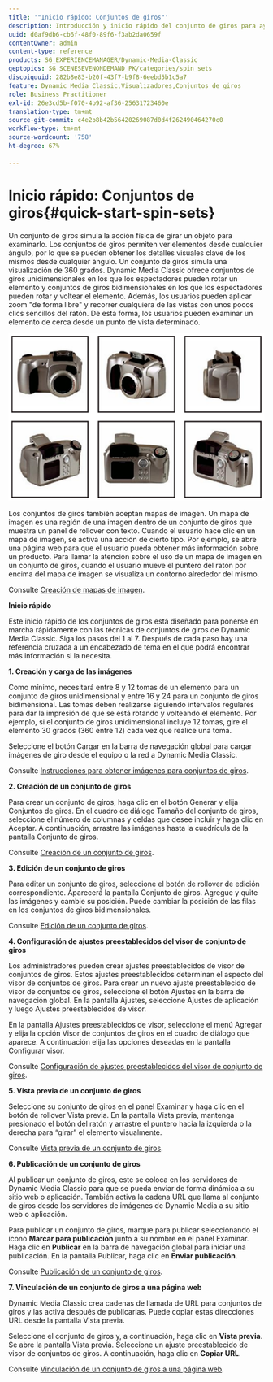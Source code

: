 ```yaml
---
title: '"Inicio rápido: Conjuntos de giros"'
description: Introducción y inicio rápido del conjunto de giros para ayudarle a ponerse en marcha rápidamente.
uuid: d0af9db6-cb6f-48f0-89f6-f3ab2da0659f
contentOwner: admin
content-type: reference
products: SG_EXPERIENCEMANAGER/Dynamic-Media-Classic
geptopics: SG_SCENESEVENONDEMAND_PK/categories/spin_sets
discoiquuid: 282b8e83-b20f-43f7-b9f8-6eebd5b1c5a7
feature: Dynamic Media Classic,Visualizadores,Conjuntos de giros
role: Business Practitioner
exl-id: 26e3cd5b-f070-4b92-af36-25631723460e
translation-type: tm+mt
source-git-commit: c4e2b8b42b56420269087d0d4f262490464270c0
workflow-type: tm+mt
source-wordcount: '758'
ht-degree: 67%

---
```


# Inicio rápido: Conjuntos de giros{#quick-start-spin-sets}

Un conjunto de giros simula la acción física de girar un objeto para examinarlo. Los conjuntos de giros permiten ver elementos desde cualquier ángulo, por lo que se pueden obtener los detalles visuales clave de los mismos desde cualquier ángulo. Un conjunto de giros simula una visualización de 360 grados. Dynamic Media Classic ofrece conjuntos de giros unidimensionales en los que los espectadores pueden rotar un elemento y conjuntos de giros bidimensionales en los que los espectadores pueden rotar y voltear el elemento. Además, los usuarios pueden aplicar zoom &quot;de forma libre&quot; y recorrer cualquiera de las vistas con unos pocos clics sencillos del ratón. De esta forma, los usuarios pueden examinar un elemento de cerca desde un punto de vista determinado.

![Imágenes para un conjunto de giros.](/help/assets/spin_set.png)

Los conjuntos de giros también aceptan mapas de imagen. Un mapa de imagen es una región de una imagen dentro de un conjunto de giros que muestra un panel de rollover con texto. Cuando el usuario hace clic en un mapa de imagen, se activa una acción de cierto tipo. Por ejemplo, se abre una página web para que el usuario pueda obtener más información sobre un producto. Para llamar la atención sobre el uso de un mapa de imagen en un conjunto de giros, cuando el usuario mueve el puntero del ratón por encima del mapa de imagen se visualiza un contorno alrededor del mismo.

Consulte [Creación de mapas de imagen](creating-image-maps.md).

**Inicio rápido**

Este inicio rápido de los conjuntos de giros está diseñado para ponerse en marcha rápidamente con las técnicas de conjuntos de giros de Dynamic Media Classic. Siga los pasos del 1 al 7. Después de cada paso hay una referencia cruzada a un encabezado de tema en el que podrá encontrar más información si la necesita.

**1. Creación y carga de las imágenes**

Como mínimo, necesitará entre 8 y 12 tomas de un elemento para un conjunto de giros unidimensional y entre 16 y 24 para un conjunto de giros bidimensional. Las tomas deben realizarse siguiendo intervalos regulares para dar la impresión de que se está rotando y volteando el elemento. Por ejemplo, si el conjunto de giros unidimensional incluye 12 tomas, gire el elemento 30 grados (360 entre 12) cada vez que realice una toma.

Seleccione el botón Cargar en la barra de navegación global para cargar imágenes de giro desde el equipo o la red a Dynamic Media Classic.

Consulte [Instrucciones para obtener imágenes para conjuntos de giros](creating-spin-set.md#guidelines-for-shooting-spin-set-images).

**2. Creación de un conjunto de giros**

Para crear un conjunto de giros, haga clic en el botón Generar y elija Conjuntos de giros. En el cuadro de diálogo Tamaño del conjunto de giros, seleccione el número de columnas y celdas que desee incluir y haga clic en Aceptar. A continuación, arrastre las imágenes hasta la cuadrícula de la pantalla Conjunto de giros.

Consulte [Creación de un conjunto de giros](creating-spin-set.md#creating-a-spin-set).

<!-- 

Comment Type: remark
Last Modified By: unknown unknown 
Last Modified Date: 

<p>See <a href="#UnresolvedLink-sc7_spinsets_sp.xml#WS98ca2e6790647c06-245331fc135ab744793-8000">Including Image Maps in Spin Sets</a> to add clickable, hotspot regions, known as Image Maps, to images in a Spin Set. </p>

 -->

<!-- 

Comment Type: remark
Last Modified By: unknown unknown 
Last Modified Date: 

<p>See also <a href="#UnresolvedLink-sc7_spinsets_sp.xml#WS98ca2e6790647c06229f600f135ab7cc461-8000">Managing InfoPanel content</a>.</p>

 -->

**3. Edición de un conjunto de giros**

Para editar un conjunto de giros, seleccione el botón de rollover de edición correspondiente. Aparecerá la pantalla Conjunto de giros. Agregue y quite las imágenes y cambie su posición. Puede cambiar la posición de las filas en los conjuntos de giros bidimensionales.

Consulte [Edición de un conjunto de giros](creating-spin-set.md#editing-a-spin-set).

**4. Configuración de ajustes preestablecidos del visor de conjunto de giros**

Los administradores pueden crear ajustes preestablecidos de visor de conjuntos de giros. Estos ajustes preestablecidos determinan el aspecto del visor de conjuntos de giros. Para crear un nuevo ajuste preestablecido de visor de conjuntos de giros, seleccione el botón Ajustes en la barra de navegación global. En la pantalla Ajustes, seleccione Ajustes de aplicación y luego Ajustes preestablecidos de visor.

En la pantalla Ajustes preestablecidos de visor, seleccione el menú Agregar y elija la opción Visor de conjuntos de giros en el cuadro de diálogo que aparece. A continuación elija las opciones deseadas en la pantalla Configurar visor. 

Consulte [Configuración de ajustes preestablecidos del visor de conjunto de giros](setting-spin-set-viewer-presets.md#setting-up-spin-set-viewer-presets).

**5. Vista previa de un conjunto de giros**

Seleccione su conjunto de giros en el panel Examinar y haga clic en el botón de rollover Vista previa. En la pantalla Vista previa, mantenga presionado el botón del ratón y arrastre el puntero hacia la izquierda o la derecha para “girar” el elemento visualmente.

Consulte [Vista previa de un conjunto de giros](previewing-spin-set.md#previewing-a-spin-set).

**6. Publicación de un conjunto de giros**

Al publicar un conjunto de giros, este se coloca en los servidores de Dynamic Media Classic para que se pueda enviar de forma dinámica a su sitio web o aplicación. También activa la cadena URL que llama al conjunto de giros desde los servidores de imágenes de Dynamic Media a su sitio web o aplicación.

Para publicar un conjunto de giros, marque para publicar seleccionando el icono **Marcar para publicación** junto a su nombre en el panel Examinar. Haga clic en **Publicar** en la barra de navegación global para iniciar una publicación. En la pantalla Publicar, haga clic en **Enviar publicación**.

Consulte [Publicación de un conjunto de giros](publishing-spin-set.md#publishing-a-spin-set).

**7. Vinculación de un conjunto de giros a una página web**

Dynamic Media Classic crea cadenas de llamada de URL para conjuntos de giros y las activa después de publicarlas. Puede copiar estas direcciones URL desde la pantalla Vista previa.

Seleccione el conjunto de giros y, a continuación, haga clic en **Vista previa**. Se abre la pantalla Vista previa. Seleccione un ajuste preestablecido de visor de conjuntos de giros. A continuación, haga clic en **Copiar URL**.

Consulte [Vinculación de un conjunto de giros a una página web](linking-spin-set-web-page.md#linking-a-spin-set-to-a-web-page).
